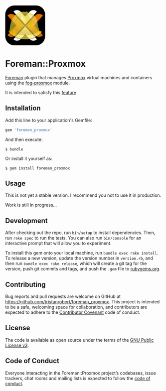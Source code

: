 ![ForemanProxmox](foremanproxmox.png)

# Foreman::Proxmox

[Foreman](http://theforeman.org/) plugin that manages [Proxmox](https://www.proxmox.com/en/proxmox-ve) virtual machines and containers using the [fog-proxmox](https://github.com/tristanrobert/fog-proxmox) module.

It is intended to satisfy this [feature](http://projects.theforeman.org/issues/2186)

## Installation

Add this line to your application's Gemfile:

```ruby
gem 'foreman_proxmox'
```

And then execute:

    $ bundle

Or install it yourself as:

    $ gem install foreman_proxmox

## Usage

This is not yet a stable version. I recommend you not to use it in production.

Work is still in progress...

## Development

After checking out the repo, run `bin/setup` to install dependencies. Then, run `rake spec` to run the tests. You can also run `bin/console` for an interactive prompt that will allow you to experiment.

To install this gem onto your local machine, run `bundle exec rake install`. To release a new version, update the version number in `version.rb`, and then run `bundle exec rake release`, which will create a git tag for the version, push git commits and tags, and push the `.gem` file to [rubygems.org](https://rubygems.org).

## Contributing

Bug reports and pull requests are welcome on GitHub at https://github.com/tristanrobert/foreman_proxmox. This project is intended to be a safe, welcoming space for collaboration, and contributors are expected to adhere to the [Contributor Covenant](http://contributor-covenant.org) code of conduct.

## License

The code is available as open source under the terms of the [GNU Public License v3](LICENSE).

## Code of Conduct

Everyone interacting in the Foreman::Proxmox project’s codebases, issue trackers, chat rooms and mailing lists is expected to follow the [code of conduct](CODE_OF_CONDUCT.md).